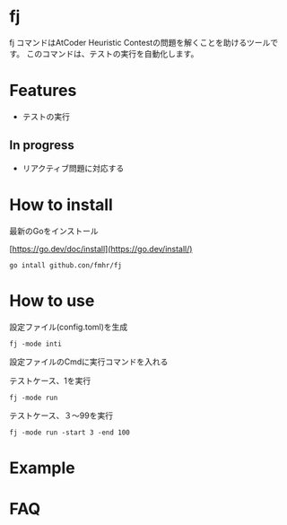 # fj
fj コマンドはAtCoder Heuristic Contestの問題を解くことを助けるツールです。 このコマンドは、テストの実行を自動化します。
# Features
- テストの実行
## In progress
- リアクティブ問題に対応する
# How to install
最新のGoをインストール

[https://go.dev/doc/install](https://go.dev/install/)
```
go intall github.con/fmhr/fj
```
# How to use
設定ファイル(config.toml)を生成
```
fj -mode inti
```
設定ファイルのCmdに実行コマンドを入れる

テストケース、1を実行
```
fj -mode run
```
テストケース、３〜99を実行
```
fj -mode run -start 3 -end 100
```

# Example
# FAQ
